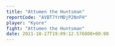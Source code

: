```yaml
---
title: "Attumen the Huntsman"
reportCode: "AVBT7YrMDjP2NnFH"
player: "Kyore"
fight: "Attumen the Huntsman"
date: 2021-10-27T19:09:12.576000+00:00
---
```

